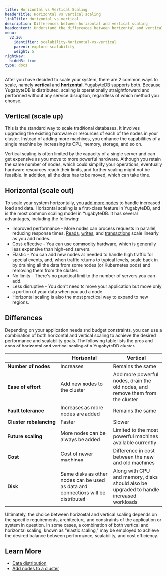 ```yaml
---
title: Horizontal vs Vertical Scaling
headerTitle: Horizontal vs vertical scaling
linkTitle: Horizontal vs vertical
description: Differences between horizontal and vertical scaling
headcontent: Understand the differences between horizontal and vertical scaling
menu:
  v2.20:
    identifier: scalability-horizontal-vs-vertical
    parent: explore-scalability
    weight: 5
rightNav:
  hideH3: true
type: docs
---
```


After you have decided to scale your system, there are 2 common ways to scale, namely **vertical** and **horizontal**. YugabyteDB supports both. Because YugabyteDB is distributed, scaling is operationally straightforward and performed without any service disruption, regardless of which method you choose.

## Vertical (scale up)

This is the standard way to scale traditional databases. It involves upgrading the existing hardware or resources of each of the nodes in your cluster. Instead of adding more machines, you enhance the capabilities of a single machine by increasing its CPU, memory, storage, and so on.

Vertical scaling is often limited by the capacity of a single server and can get expensive as you move to more powerful hardware. Although you retain the same number of nodes, which could simplify your operations, eventually hardware resources reach their limits, and further scaling might not be feasible. In addition, all the data has to be moved, which can take time.

## Horizontal (scale out)

To scale your system horizontally, you [add more nodes](../node-addition/) to handle increased load and data. Horizontal scaling is a first-class feature in YugabyteDB, and is the most common scaling model in YugabyteDB. It has several advantages, including the following:

- Improved performance - More nodes can process requests in parallel, reducing response times. [Reads](../scaling-reads/), [writes](../scaling-writes/), and [transactions](../scaling-transactions/) scale linearly as you add nodes.
- Cost-effective - You can use commodity hardware, which is generally less expensive than high-end servers.
- Elastic - You can add new nodes as needed to handle high traffic for special events, and, when traffic returns to typical levels, scale back in by draining all the data from some nodes (or Kubernetes pods) and removing them from the cluster.
- No limits - There's no practical limit to the number of servers you can add.
- Less disruptive - You don't need to move your application but move only a portion of your data when you add a node.
- Horizontal scaling is also the most practical way to expand to new regions.

## Differences

Depending on your application needs and budget constraints, you can use a combination of both horizontal and vertical scaling to achieve the desired performance and scalability goals. The following table lists the pros and cons of horizontal and vertical scaling of a YugabyteDB cluster.

|                         |                           Horizontal                            |                                Vertical                                |
| ----------------------- | --------------------------------------------------------------------------------- | --------------------------------------------------------------------------------------- |
| **Number of nodes**     | Increases                                                                         | Remains the same                                                                        |
| **Ease of effort**      | Add new nodes to the cluster                                                      | Add more powerful nodes, drain the old nodes, and remove them from the cluster           |
| **Fault tolerance**     | Increases as more nodes are added                                           | Remains the same                                                                        |
| **Cluster&nbsp;rebalancing** | Faster                                                                            | Slower                                                                                  |
| **Future scaling**      | More nodes can be always be added                                                      | Limited to the most powerful machines available currently                                   |
| **Cost**                | Cost of newer machines                                                            | Difference in cost between the new and old machines                                          |
| **Disk**                | Same disks as other nodes can be used as data and connections will be distributed | Along with CPU and memory, disks should also be upgraded to handle increased workloads |

Ultimately, the choice between horizontal and vertical scaling depends on the specific requirements, architecture, and constraints of the application or system in question. In some cases, a combination of both vertical and horizontal scaling, known as "elastic scaling," may be employed to achieve the desired balance between performance, scalability, and cost efficiency.

## Learn More

- [Data distribution](../data-distribution)
- [Add nodes to a cluster](../node-addition)